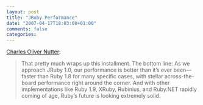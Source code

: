 ```yaml
---
layout: post
title: "JRuby Performance"
date: "2007-04-17T18:03:00+01:00"
comments: false
categories: 
---
```


<p><a href="http://headius.blogspot.com/2007/04/paving-road-to-jruby-10-performance.html">Charles Oliver Nutter</a>:</p>

<blockquote>
<p>That pretty much wraps up this installment. The bottom line: As we approach JRuby 1.0, our performance is better than it&#8217;s ever been&#8212;faster than Ruby 1.8 for many specific cases, with stellar across-the-board performance right around the corner. And with other implementations like Ruby 1.9, XRuby, Rubinius, and Ruby.NET rapidly coming of age, Ruby&#8217;s future is looking extremely solid.</p>
</blockquote>


